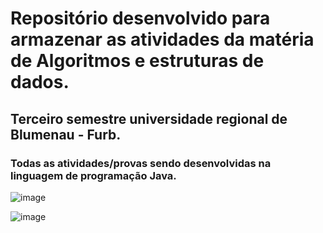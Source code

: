 # Repositório desenvolvido para armazenar as atividades da matéria de Algoritmos e estruturas de dados.

## Terceiro semestre universidade regional de Blumenau - Furb.

### Todas as atividades/provas sendo desenvolvidas na linguagem de programação Java.

![image](https://user-images.githubusercontent.com/64164102/156601705-e9923f22-558c-4f75-afbb-9eb852db5a28.png)

![image](https://user-images.githubusercontent.com/64164102/156601808-05706a0d-f61c-4174-ad96-1b28ecf29591.png)

